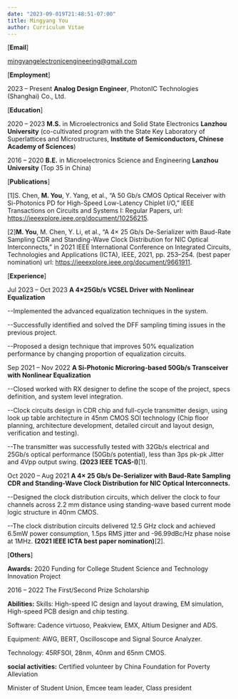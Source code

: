 ```yaml
---
date: "2023-09-019T21:48:51-07:00"
title: Mingyang You
author: Curriculum Vitae
---
```


[**Email**] 

mingyangelectronicengineering@gmail.com

[**Employment**]

2023 – Present **Analog Design Engineer**, PhotonIC Technologies (Shanghai) Co., Ltd.

[**Education**]

2020 – 2023 **M.S.** in Microelectronics and Solid State Electronics
**Lanzhou University** (co-cultivated program with the State Key Laboratory of Superlattices and Microstructures, **Institute of Semiconductors, Chinese Academy of Sciences**)

2016 – 2020 **B.E.** in Microelectronics Science and Engineering
**Lanzhou University** (Top 35 in China)

[**Publications**]

[1]S. Chen, **M. You**, Y. Yang, et al., “A 50 Gb/s CMOS Optical Receiver with Si-Photonics PD for High-Speed Low-Latency Chiplet I/O,” IEEE Transactions on Circuits and Systems I: Regular Papers, url: https://ieeexplore.ieee.org/document/10256215.

[2]**M. You**, M. Chen, Y. Li, et al., “A 4× 25 Gb/s De-Serializer with Baud-Rate Sampling CDR and Standing-Wave Clock
Distribution for NIC Optical Interconnects,” in 2021 IEEE International Conference on Integrated Circuits, Technologies
and Applications (ICTA), IEEE, 2021, pp. 253–254. (best paper nomination) 
url: https://ieeexplore.ieee.org/document/9661911.

[**Experience**]

Jul 2023 – Oct 2023 **A 4×25Gb/s VCSEL Driver with Nonlinear Equalization** 

--Implemented the advanced equalization techniques in the system.

--Successfully identified and solved the DFF sampling timing issues in the previous project.

--Proposed a design technique that improves 50% equalization performance by changing proportion of  equalization circuits. 

Sep 2021 – Nov 2022 **A Si-Photonic Microring-based 50Gb/s Transceiver with Nonlinear Equalization** 

--Closed worked with RX designer to define the scope of the project, specs definition, and system level integration.

--Clock circuits design in CDR chip and full-cycle transmitter design, using look up table architecture in 45nm CMOS SOI technology (Chip floor planning, architecture development, detailed circuit and layout design, verification and
testing).

--The transmitter was successfully tested with 32Gb/s electrical and 25Gb/s optical performance (50Gb/s potential), less than 3ps pk-pk Jitter and 4Vpp output swing. **(2023 IEEE TCAS-I)**[1].

Oct 2020 – Aug 2021 **A 4× 25 Gb/s De-Serializer with Baud-Rate Sampling CDR and Standing-Wave Clock Distribution for NIC Optical Interconnects.**

--Designed the clock distribution circuits, which deliver the clock to four channels across 2.2 mm distance using standing-wave based current mode logic structure in 40nm CMOS. 

--The clock distribution circuits delivered 12.5 GHz clock and achieved 6.5mW power consumption, 1.5ps RMS jitter and -96.99dBc/Hz phase noise at 1MHz.  **(2021 IEEE ICTA best paper nomination)**[2].

[**Others**]

**Awards:** 2020 Funding for College Student Science and Technology Innovation Project

2016 – 2022 The First/Second Prize Scholarship

**Abilities:** 
Skills: High-speed IC design and layout drawing, EM simulation, High-speed PCB design and chip testing.

Software: Cadence virtuoso, Peakview, EMX, Altium Designer and ADS. 

Equipment: AWG, BERT, Oscilloscope and Signal Source Analyzer. 

Technology: 45RFSOI, 28nm, 40nm and 65nm CMOS.

**social activities:** Certified volunteer by China Foundation for Poverty Alleviation

Minister of Student Union, Emcee team leader, Class president